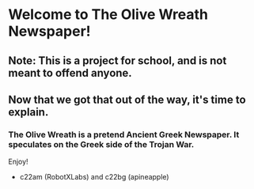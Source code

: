 # Welcome to The Olive Wreath Newspaper!
## Note: This is a project for school, and is not meant to offend anyone.
## Now that we got that out of the way, it's time to explain.
### The Olive Wreath is a pretend Ancient Greek Newspaper. It speculates on the Greek side of the Trojan War.
Enjoy!
- c22am (RobotXLabs) and c22bg (apineapple)